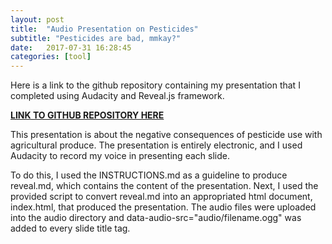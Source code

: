 ```yaml
---
layout: post
title:  "Audio Presentation on Pesticides"
subtitle: "Pesticides are bad, mmkay?"
date:   2017-07-31 16:28:45
categories: [tool]
---
```


Here is a link to the github repository containing my presentation that I completed using Audacity and Reveal.js framework.

**[LINK TO GITHUB REPOSITORY HERE](https://github.com/tylerpcarter/task-5-presentation)**

This presentation is about the negative consequences of pesticide use with agricultural produce. The presentation is entirely electronic, and I used Audacity to record my voice in presenting each slide. 

To do this, I used the INSTRUCTIONS.md as a guideline to produce reveal.md, which contains the content of the presentation. Next, I used the provided script to convert reveal.md into an appropriated html document, index.html, that produced the presentation. The audio files were uploaded into the audio directory and data-audio-src="audio/filename.ogg" was added to every slide title tag.